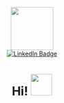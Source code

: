 <div id="header" align="center">
  <img src="https://media.giphy.com/media/qr3ZyWgwGQjbJ1oSOf/giphy.gif" width="100"/>
    <div id="badges">
      <a href="https://www.linkedin.com/in/apoorv-lokhande-a95b4a160/">
        <img src="https://img.shields.io/badge/LinkedIn-blue?style=for-the-badge&logo=linkedin&logoColor=white" alt="LinkedIn Badge"/>
      </a>
    </div>
  <img src="https://komarev.com/ghpvc/?username=apoorv098&style=flat-square&color=blue" alt=""/>
  <h1>
    Hi!
    <img src="https://media.giphy.com/media/hvRJCLFzcasrR4ia7z/giphy.gif" height="50px"/>
  </h1>
</div>
